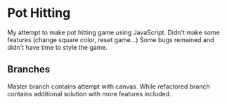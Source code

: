 # Pot Hitting

My attempt to make pot hitting game using JavaScript.
Didn't make some features (change square color, reset game...)
Some bugs remained and didn't have time to style the game.

## Branches

Master branch contains attempt with canvas.
While refactored branch contains additional solution with more features included.